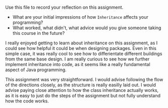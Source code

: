 Use this file to record your reflection on this assignment.

- What are your initial impressions of how `Inheritance` affects your programming?
- What worked, what didn't, what advice would you give someone taking this course in the future?


I really enjoyed getting to learn about inheritance on this assignment, as I could see how helpful it could be when designing packages. Even in this simple case, it was really cool to see how to differientate different buildings from the same base design. I am really curious to see how we further implement inheritance into code, as it seems like a really fundamental aspect of Java programming. 

This assignment was very straightforward. I would advise following the flow of the directions closely, as the structure is really easilly laid out. I would advise paying close attention to how the class inheritance actually works, as it is easy to just do the steps of the assignment but not fully understand how the code works. 